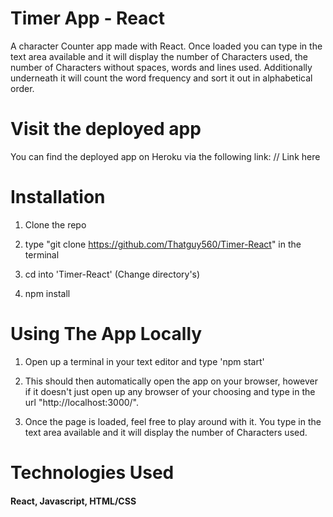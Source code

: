 # Timer App - React 

<!-- To add GIF Image -->

<!-- <p align="center">
  <img src="NewDemoOfApp.gif" alt="animated" />
</p> -->

A character Counter app made with React. Once loaded you can type in the text area available and it will display the number of Characters used, the number of Characters without spaces, words and lines used. Additionally underneath it will count the word frequency and sort it out in alphabetical order.   

# Visit the deployed app

You can find the deployed app on Heroku via the following link:
// Link here
 

# Installation

1. Clone the repo

2. type "git clone https://github.com/Thatguy560/Timer-React" in the terminal

3. cd into 'Timer-React' (Change directory's)

4. npm install

# Using The App Locally

1. Open up a terminal in your text editor and type 'npm start'

2. This should then automatically open the app on your browser, however if it doesn't just open up any browser of your choosing and type in the url "http://localhost:3000/".

3. Once the page is loaded, feel free to play around with it. You type in the text area available and it will display the number of Characters used.

# Technologies Used

#### React, Javascript, HTML/CSS

